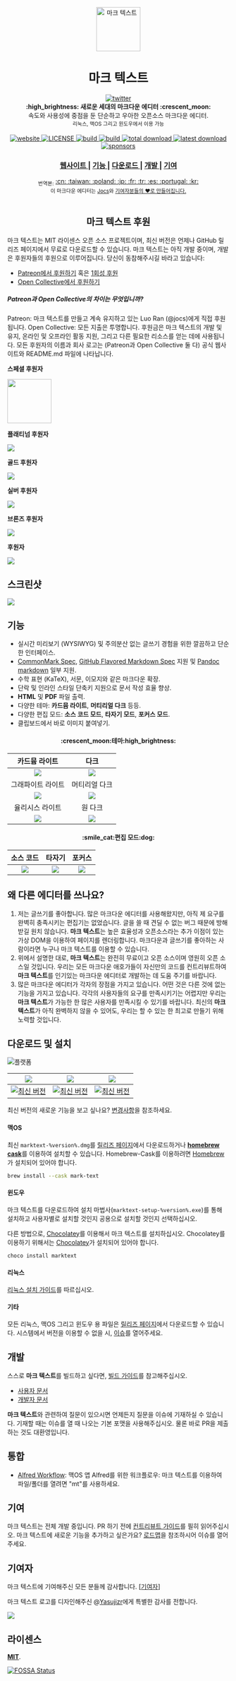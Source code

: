 <p align="center"><img src="static/logo-small.png" alt="마크 텍스트" width="100" height="100"></p>

<h1 align="center">마크 텍스트</h1>

<div align="center">
  <a href="https://twitter.com/intent/tweet?via=marktextme&url=https://github.com/marktext/marktext/&text=What%20do%20you%20want%20to%20say%20to%20app?&hashtags=happyMarkText">
    <img src="https://img.shields.io/twitter/url/https/github.com/marktext/marktext.svg?style=for-the-badge" alt="twitter">
  </a>
</div>
<div align="center">
  <strong>:high_brightness: 새로운 세대의 마크다운 에디터 :crescent_moon:</strong><br>
  속도와 사용성에 중점을 둔 단순하고 우아한 오픈소스 마크다운 에디터.<br>
  <sub>리눅스, 맥OS 그리고 윈도우에서 이용 가능</sub>
</div>

<br>

<div align="center">
  <!-- Version -->
  <a href="https://marktext.github.io/website">
    <img src="https://badge.fury.io/gh/jocs%2Fmarktext.svg" alt="website">
  </a>
  <!-- License -->
  <a href="LICENSE">
    <img src="https://img.shields.io/github/license/marktext/marktext.svg" alt="LICENSE">
  </a>
  <!-- Build Status -->
  <a href="https://travis-ci.org/marktext/marktext/">
    <img src="https://travis-ci.org/marktext/marktext.svg?branch=master" alt="build">
  </a>
  <a href="https://ci.appveyor.com/project/marktext/marktext/branch/master">
    <img src="https://ci.appveyor.com/api/projects/status/l4gxgydj0i95hmxg/branch/master?svg=true" alt="build">
  </a>
  <!-- Downloads total -->
  <a href="https://github.com/marktext/marktext/releases">
    <img src="https://img.shields.io/github/downloads/marktext/marktext/total.svg" alt="total download">
  </a>
  <!-- Downloads latest release -->
  <a href="https://github.com/marktext/marktext/releases/latest">
    <img src="https://img.shields.io/github/downloads/marktext/marktext/v0.17.1/total.svg" alt="latest download">
  </a>
  <!-- sponsors -->
  <a href="https://opencollective.com/marktext">
    <img src="https://opencollective.com/marktext/tiers/silver-sponsors/badge.svg?label=SilverSponsors&color=brightgreen" alt="sponsors">
  </a>
</div>

<div align="center">
  <h3>
    <a href="https://marktext.app">
      웹사이트
    </a>
    <span> | </span>
    <a href="https://github.com/marktext/marktext#features">
      기능
    </a>
    <span> | </span>
    <a href="https://github.com/marktext/marktext#download-and-installation">
      다운로드
    </a>
    <span> | </span>
    <a href="https://github.com/marktext/marktext#development">
      개발
    </a>
    <span> | </span>
    <a href="https://github.com/marktext/marktext#contribution">
      기여
    </a>
  </h3>
</div>

<div align="center">
  <sub>번역본:</sub>
  <a href="zh_cn.md#readme">
    <span>:cn:</span>
  </a>
  <a href="zh_tw.md#readme">
    <span>:taiwan:</span>
  </a>
  <a href="pl.md#readme">
    <span>:poland:</span>
  </a>
  <a href="ja.md#readme">
    <span>:jp:</span>
  </a>
  <a href="french.md#readme">
    <span>:fr:</span>
  </a>
  <a href="tr.md#readme">
    <span>:tr:</span>
  </a>
  <a href="spanish.md#readme">
    <span>:es:</span>
  </a>
  <a href="pt.md#readme">
    <span>:portugal:</span>
  </a>
  <a href="ko.md#readme">
    <span>:kr:</span>
  </a>
</div>

<div align="center">
  <sub>이 마크다운 에디터는
    <a href="https://github.com/Jocs">Jocs</a>와
    <a href="https://github.com/marktext/marktext/graphs/contributors">
      기여자분들의 ❤︎로 만들어집니다.
    </a>
  </sub>
</div>

<br />

<h2 align="center">마크 텍스트 후원</h2>

마크 텍스트는 MIT 라이센스 오픈 소스 프로젝트이며, 최신 버전은 언제나 GitHub 릴리즈 페이지에서 무료로 다운로드할 수 있습니다. 마크 텍스트는 아직 개발 중이며, 개발은 후원자들의 후원으로 이루어집니다. 당신이 동참해주시길 바라고 있습니다:

- [Patreon에서 후원하기](https://www.patreon.com/ranluo) 혹은 [1회성 후원](https://github.com/Jocs/sponsor.me)
- [Open Collective에서 후원하기](https://opencollective.com/marktext)

##### Patreon과 Open Collective의 차이는 무엇입니까?

Patreon: 마크 텍스트를 만들고 계속 유지하고 있는 Luo Ran (@jocs)에게 직접 후원됩니다.
Open Collective: 모든 지출은 투명합니다. 후원금은 마크 텍스트의 개발 및 유지, 온라인 및 오프라인 활동 지원, 그리고 다른 필요한 리소스를 얻는 데에 사용됩니다. 모든 후원자의 이름과 회사 로고는 (Patreon과 Open Collective 둘 다) 공식 웹사이트와 README.md 파일에 나타납니다.

**스페셜 후원자**

<a href="https://www.dogedoge.com/">
 <img src="https://www.dogedoge.com/assets/new_logo.min.png" width="100" height="100">
</a>

**플래티넘 후원자**

<a href="https://opencollective.com/marktext#platinum-sponsors">
 <img src="https://opencollective.com/marktext/tiers/platinum-sponsors.svg?avatarHeight=36&width=600">
</a>

**골드 후원자**

<a href="https://opencollective.com/marktext#platinum-sponsors">
  <img src="https://opencollective.com/marktext/tiers/gold-sponsors.svg?avatarHeight=36&width=600">
</a>

**실버 후원자**

<a href="https://opencollective.com/marktext#platinum-sponsors">
  <img src="https://opencollective.com/marktext/tiers/silver-sponsors.svg?avatarHeight=36&width=600">
</a>

**브론즈 후원자**

<a href="https://opencollective.com/marktext#platinum-sponsors">
  <img src="https://opencollective.com/marktext/tiers/bronze-sponsors.svg?avatarHeight=36&width=600">
</a>

**후원자**

<a href="https://opencollective.com/marktext#backers">
  <img src="https://opencollective.com/marktext/tiers/backer.svg?avatarHeight=36&width=600">
</a>

## 스크린샷

![](docs/marktext.png?raw=true)

## 기능

- 실시간 미리보기 (WYSIWYG) 및 주의분산 없는 글쓰기 경험을 위한 깔끔하고 단순한 인터페이스.
- [CommonMark Spec](https://spec.commonmark.org/0.29/), [GitHub Flavored Markdown Spec](https://github.github.com/gfm/) 지원 및 [Pandoc markdown](https://pandoc.org/MANUAL.html#pandocs-markdown) 일부 지원.
- 수학 표현 (KaTeX), 서문, 이모지와 같은 마크다운 확장.
- 단락 및 인라인 스타일 단축키 지원으로 문서 작성 효율 향상.
- **HTML** 및 **PDF** 파일 출력.
- 다양한 테마: **카드뮴 라이트**, **머티리얼 다크** 등등.
- 다양한 편집 모드: **소스 코드 모드**, **타자기 모드**, **포커스 모드**.
- 클립보드에서 바로 이미지 붙여넣기.

<h4 align="center">:crescent_moon:테마:high_brightness:</h4>

| 카드뮴 라이트                                      | 다크                                            |
|:-------------------------------------------------:|:-----------------------------------------------:|
| ![](docs/themeImages/cadmium-light.png?raw=true)  | ![](docs/themeImages/dark.png?raw=true)         |
| 그래파이트 라이트                                  | 머티리얼 다크                                    |
| ![](docs/themeImages/graphite-light.png?raw=true) | ![](docs/themeImages/materal-dark.png?raw=true) |
| 율리시스 라이트                                    | 원 다크                                          |
| ![](docs/themeImages/ulysses-light.png?raw=true)  | ![](docs/themeImages/one-dark.png?raw=true)     |

<h4 align="center">:smile_cat:편집 모드:dog:</h4>

| 소스 코드             | 타자기                   | 포커스               |
|:--------------------:|:------------------------:|:-------------------:|
| ![](docs/source.gif) | ![](docs/typewriter.gif) | ![](docs/focus.gif) |

## 왜 다른 에디터를 쓰나요?

1. 저는 글쓰기를 좋아합니다. 많은 마크다운 에디터를 사용해왔지만, 아직 제 요구를 완벽히 충족시키는 편집기는 없었습니다. 글을 쓸 때 견딜 수 없는 버그 때문에 방해 받길 원치 않습니다. **마크 텍스트**는 높은 효율성과 오픈소스라는 추가 이점이 있는 가상 DOM을 이용하여 페이지를 렌더링합니다. 마크다운과 글쓰기를 좋아하는 사람이라면 누구나 마크 텍스트를 이용할 수 있습니다.
2. 위에서 설명한 대로, **마크 텍스트**는 완전히 무료이고 오픈 소스이며 영원히 오픈 소스일 것입니다. 우리는 모든 마크다운 애호가들이 자신만의 코드를 컨트리뷰트하여 **마크 텍스트**를 인기있는 마크다운 에디터로 개발하는 데 도움 주기를 바랍니다.
3. 많은 마크다운 에디터가 각자의 장점을 가지고 있습니다. 어떤 것은 다른 것에 없는 기능을 가지고 있습니다. 각각의 사용자들의 요구를 만족시키기는 어렵지만 우리는 **마크 텍스트**가 가능한 한 많은 사용자를 만족시킬 수 있기를 바랍니다. 최신의 **마크 텍스트**가 아직 완벽하지 않을 수 있어도, 우리는 할 수 있는 한 최고로 만들기 위해 노력할 것입니다.
## 다운로드 및 설치

![플랫폼](https://img.shields.io/static/v1.svg?label=Platform&message=Linux-64%20|%20macOS-64%20|%20Win-32%20|%20Win-64&style=for-the-badge)

| ![](https://raw.githubusercontent.com/wiki/ryanoasis/nerd-fonts/screenshots/v1.0.x/mac-pass-sm.png)                                                                                                  | ![](https://raw.githubusercontent.com/wiki/ryanoasis/nerd-fonts/screenshots/v1.0.x/windows-pass-sm.png)                                                                                                          | ![](https://raw.githubusercontent.com/wiki/ryanoasis/nerd-fonts/screenshots/v1.0.x/linux-pass-sm.png)                                                                                                                        |
|:----------------------------------------------------------------------------------------------------------------------------------------------------------------------------------------------------:|:----------------------------------------------------------------------------------------------------------------------------------------------------------------------------------------------------------------:|:----------------------------------------------------------------------------------------------------------------------------------------------------------------------------------------------------------------------------:|
| [![최신 버전](https://img.shields.io/github/downloads/marktext/marktext/latest/marktext-x64.dmg.svg)](https://github.com/marktext/marktext/releases/download/v0.17.1/marktext-x64.dmg) | [![최신 버전](https://img.shields.io/github/downloads/marktext/marktext/latest/marktext-setup.exe.svg)](https://github.com/marktext/marktext/releases/download/v0.17.1/marktext-setup.exe) | [![최신 버전](https://img.shields.io/github/downloads/marktext/marktext/latest/marktext-x86_64.AppImage.svg)](https://github.com/marktext/marktext/releases/download/v0.17.1/marktext-x86_64.AppImage) |

최신 버전의 새로운 기능을 보고 싶나요? [변경사항](.github/CHANGELOG.md)을 참조하세요.

#### 맥OS

최신 `marktext-%version%.dmg`를 [릴리즈 페이지](https://github.com/marktext/marktext/releases/latest)에서 다운로드하거나 [**homebrew cask**](https://github.com/caskroom/homebrew-cask)를 이용하여 설치할 수 있습니다. Homebrew-Cask를 이용하려면 [Homebrew](https://brew.sh/)가 설치되어 있어야 합니다.

```bash
brew install --cask mark-text
```

#### 윈도우

마크 텍스트를 다운로드하여 설치 마법사(`marktext-setup-%version%.exe`)를 통해 설치하고 사용자별로 설치할 것인지 공용으로 설치할 것인지 선택하십시오.

다른 방법으로, [Chocolatey](https://chocolatey.org/)를 이용해서 마크 텍스트를 설치하십시오. Chocolatey를 이용하기 위해서는 [Chocolatey](https://chocolatey.org/install)가 설치되어 있어야 합니다.

```bash
choco install marktext
```

#### 리눅스

[리눅스 설치 가이드](docs/LINUX.md)를 따르십시오.

#### 기타

모든 리눅스, 맥OS 그리고 윈도우 용 파일은 [릴리즈 페이지](https://github.com/marktext/marktext/releases/latest)에서 다운로드할 수 있습니다. 시스템에서 버전을 이용할 수 없을 시, [이슈](https://github.com/marktext/marktext/issues)를 열어주세요.

## 개발

스스로 **마크 텍스트**를 빌드하고 싶다면, [빌드 가이드](docs/dev/BUILD.md)를 참고해주십시오.

- [사용자 문서](docs/README.md)
- [개발자 문서](docs/dev/README.md)

**마크 텍스트**와 관련하여 질문이 있으시면 언제든지 질문을 이슈에 기재하실 수 있습니다. 기재할 때는 이슈를 열 때 나오는 기본 포맷을 사용해주십시오. 물론 바로 PR을 제출하는 것도 대환영입니다.

## 통합

- [Alfred Workflow](http://www.packal.org/workflow/mark-text): 맥OS 앱 Alfred를 위한 워크플로우: 마크 텍스트를 이용하여 파일/폴더를 열려면 "mt"를 사용하세요.

## 기여

마크 텍스트는 전체 개발 중입니다. PR 하기 전에 [컨트리뷰트 가이드](CONTRIBUTING.md)를 필히 읽어주십시오.
마크 텍스트에 새로운 기능을 추가하고 싶은가요? [로드맵](https://github.com/marktext/marktext/projects)을 참조하시어 이슈를 열어주세요.

## 기여자

마크 텍스트에 기여해주신 모든 분들께 감사합니다. [[기여자](https://github.com/marktext/marktext/graphs/contributors)]

마크 텍스트 로고를 디자인해주신 @[Yasujizr](https://github.com/Yasujizr)에게 특별한 감사를 전합니다.

<a href="https://github.com/marktext/marktext/graphs/contributors"><img src="https://opencollective.com/marktext/contributors.svg?width=890" /></a>

## 라이센스

[**MIT**](LICENSE).

[![FOSSA Status](https://app.fossa.io/api/projects/git%2Bgithub.com%2Fmarktext%2Fmarktext.svg?type=large)](https://app.fossa.io/projects/git%2Bgithub.com%2Fmarktext%2Fmarktext?ref=badge_large)
